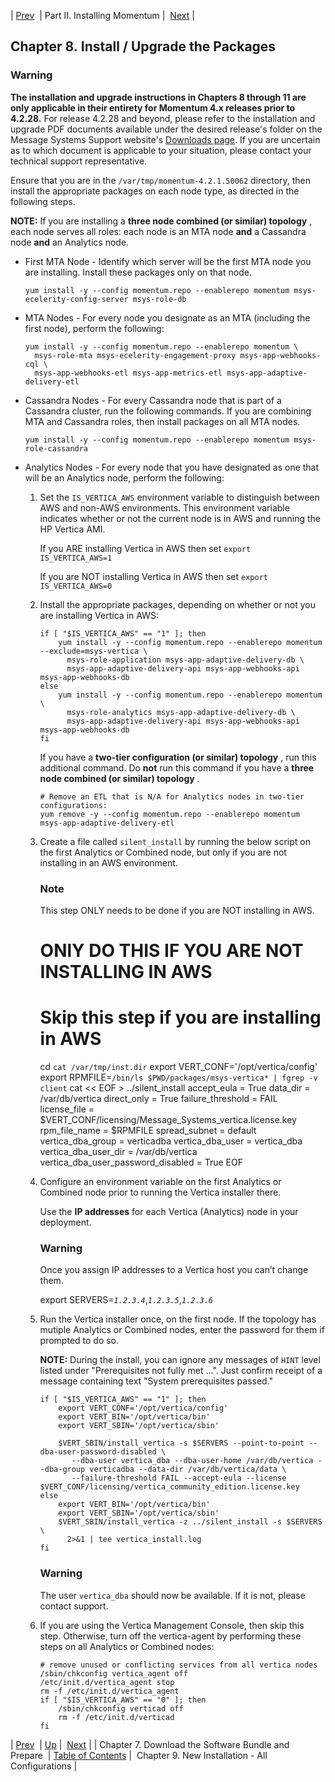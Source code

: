 | [Prev](download_bundle)  | Part II. Installing Momentum |  [Next](new_installation) |

## Chapter 8. Install / Upgrade the Packages

### Warning

**The installation and upgrade instructions in Chapters 8 through 11 are only applicable in their entirety for Momentum 4.x releases prior to 4.2.28.**                                                                                                                                                 For release 4.2.28 and beyond, please refer to the installation and upgrade PDF documents available under the desired release's folder on the Message Systems Support website's [Downloads page](https://support.messagesystems.com/start/). If you are uncertain as to which document is applicable to your situation, please contact your technical support representative.

Ensure that you are in the `/var/tmp/momentum-4.2.1.50062` directory, then install the appropriate packages on each node type, as directed in the following steps.

**NOTE:** If you are installing a **three node combined (or similar) topology** , each node serves all roles: each node is an MTA node **and** a Cassandra node **and** an Analytics node.

*   First MTA Node - Identify which server will be the first MTA node you are installing. Install these packages only on that node.

    `yum install -y --config momentum.repo --enablerepo momentum msys-ecelerity-config-server msys-role-db`
*   MTA Nodes - For every node you designate as an MTA (including the first node), perform the following:

    ```
    yum install -y --config momentum.repo --enablerepo momentum \
      msys-role-mta msys-ecelerity-engagement-proxy msys-app-webhooks-cql \
      msys-app-webhooks-etl msys-app-metrics-etl msys-app-adaptive-delivery-etl
    ```

*   Cassandra Nodes - For every Cassandra node that is part of a Cassandra cluster, run the following commands. If you are combining MTA and Cassandra roles, then install packages on all MTA nodes.

    `yum install -y --config momentum.repo --enablerepo momentum msys-role-cassandra`
*   Analytics Nodes - For every node that you have designated as one that will be an Analytics node, perform the following:

    1.  Set the `IS_VERTICA_AWS` environment variable to distinguish between AWS and non-AWS environments. This environment variable indicates whether or not the current node is in AWS and running the HP Vertica AMI.

        If you ARE installing Vertica in AWS then set `export IS_VERTICA_AWS=1`

        If you are NOT installing Vertica in AWS then set `export IS_VERTICA_AWS=0`

    2.  Install the appropriate packages, depending on whether or not you are installing Vertica in AWS:

        ```
        if [ "$IS_VERTICA_AWS" == "1" ]; then
            yum install -y --config momentum.repo --enablerepo momentum --exclude=msys-vertica \
              msys-role-application msys-app-adaptive-delivery-db \
              msys-app-adaptive-delivery-api msys-app-webhooks-api msys-app-webhooks-db
        else
            yum install -y --config momentum.repo --enablerepo momentum \
              msys-role-analytics msys-app-adaptive-delivery-db \
              msys-app-adaptive-delivery-api msys-app-webhooks-api msys-app-webhooks-db
        fi
        ```

        If you have a **two-tier configuration (or similar) topology** , run this additional command. Do **not** run this command if you have a **three node combined (or similar) topology** .

        ```
        # Remove an ETL that is N/A for Analytics nodes in two-tier configurations:
        yum remove -y --config momentum.repo --enablerepo momentum msys-app-adaptive-delivery-etl
        ```

    3.  Create a file called `silent_install` by running the below script on the first Analytics or Combined node, but only if you are not installing in an AWS environment.

        ### Note

        This step ONLY needs to be done if you are NOT installing in AWS.

        # ONlY DO THIS IF YOU ARE NOT INSTALLING IN AWS
        # Skip this step if you are installing in AWS
        cd `cat /var/tmp/inst.dir`
        export VERT_CONF='/opt/vertica/config'
        export RPMFILE=`/bin/ls $PWD/packages/msys-vertica* | fgrep -v client`
        cat << EOF > ../silent_install
        accept_eula = True
        data_dir = /var/db/vertica
        direct_only = True
        failure_threshold = FAIL
        license_file = $VERT_CONF/licensing/Message_Systems_vertica.license.key
        rpm_file_name = $RPMFILE
        spread_subnet = default
        vertica_dba_group = verticadba
        vertica_dba_user = vertica_dba
        vertica_dba_user_dir = /var/db/vertica
        vertica_dba_user_password_disabled = True
        EOF
    4.  Configure an environment variable on the first Analytics or Combined node prior to running the Vertica installer there.

        <a name="install_upgrade_packages.vertica_ips"></a>Use the **IP addresses**           for each Vertica (Analytics) node in your deployment.

        ### Warning

        Once you assign IP addresses to a Vertica host you can’t change them.

        export SERVERS=*`1.2.3.4`*,*`1.2.3.5`*,*`1.2.3.6`*
    5.  Run the Vertica installer once, on the first node. If the topology has mutiple Analytics or Combined nodes, enter the password for them if prompted to do so.

        **NOTE:** During the install, you can ignore any messages of `HINT` level listed under "Prerequisites not fully met ...". Just confirm receipt of a message containing text "System prerequisites passed."

        ```
        if [ "$IS_VERTICA_AWS" == "1" ]; then
            export VERT_CONF='/opt/vertica/config'
            export VERT_BIN='/opt/vertica/bin'
            export VERT_SBIN='/opt/vertica/sbin'

            $VERT_SBIN/install_vertica -s $SERVERS --point-to-point --dba-user-password-disabled \
               --dba-user vertica_dba --dba-user-home /var/db/vertica --dba-group verticadba --data-dir /var/db/vertica/data \
               --failure-threshold FAIL --accept-eula --license $VERT_CONF/licensing/vertica_community_edition.license.key
        else
            export VERT_BIN='/opt/vertica/bin'
            export VERT_SBIN='/opt/vertica/sbin'
            $VERT_SBIN/install_vertica -z ../silent_install -s $SERVERS \
              2>&1 | tee vertica_install.log
        fi
        ```

        ### Warning

        The user `vertica_dba` should now be available. If it is not, please contact support.

    6.  If you are using the Vertica Management Console, then skip this step. Otherwise, turn off the vertica-agent by performing these steps on all Analytics or Combined nodes:

        ```
        # remove unused or conflicting services from all vertica nodes
        /sbin/chkconfig vertica_agent off
        /etc/init.d/vertica_agent stop
        rm -f /etc/init.d/vertica_agent
        if [ "$IS_VERTICA_AWS" == "0" ]; then
            /sbin/chkconfig verticad off
            rm -f /etc/init.d/verticad
        fi
        ```

| [Prev](download_bundle)  | [Up](p.installing) |  [Next](new_installation) |
| Chapter 7. Download the Software Bundle and Prepare  | [Table of Contents](index) |  Chapter 9. New Installation - All Configurations |

